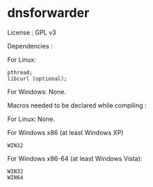 dnsforwarder
============

License :
GPL v3

Dependencies :

  For Linux:

    pthread;
    libcurl (optional);

  For Windows:
  None.
    
Macros needed to be declared while compiling :

  For Linux:
  None.
    
  For Windows x86 (at least Windows XP)

    WIN32
    
  For Windows x86-64 (at least Windows Vista):

    WIN32
    WIN64

